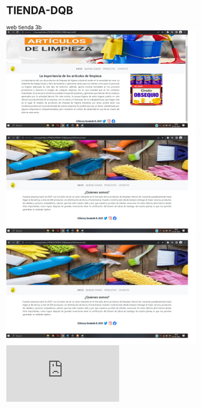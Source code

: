 # TIENDA-DQB
web tienda 3b
![](https://github.com/lordaesqueba/TIENDA-DQB/blob/main/Tienda%20inicio.png)
![](https://github.com/lordaesqueba/TIENDA-DQB/blob/main/Tienda-quienes%20somos.png)
![](https://github.com/lordaesqueba/TIENDA-DQB/blob/main/Tienda-Productos.png)
![](https://github.com/lordaesqueba/TIENDA-DQB/blob/main/contacto.html)


